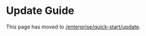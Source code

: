 # Update Guide

This page has moved to [/enterprise/quick-start/update](/enterprise/quick-start/update.md).
